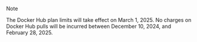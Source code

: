 ---
---

> [!NOTE]
>
> The Docker Hub plan limits will take effect on March 1, 2025. No charges on
> Docker Hub pulls will be incurred between December 10, 2024,
> and February 28, 2025.